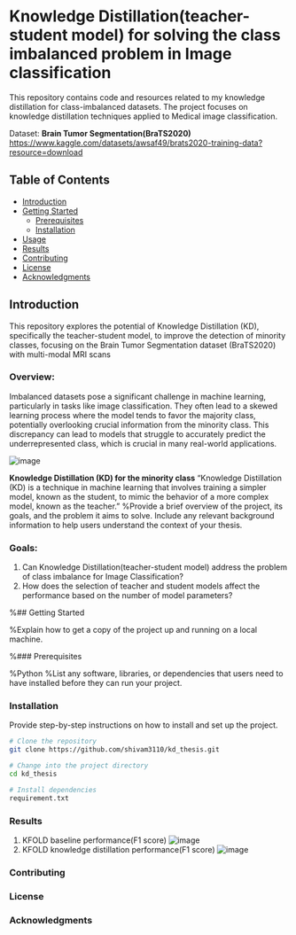 # Knowledge Distillation(teacher-student model) for solving the class imbalanced problem in Image classification

This repository contains code and resources related to my knowledge distillation for class-imbalanced datasets. The project focuses on knowledge distillation techniques applied to Medical image classification.


Dataset: **Brain Tumor Segmentation(BraTS2020)**  https://www.kaggle.com/datasets/awsaf49/brats2020-training-data?resource=download

## Table of Contents

- [Introduction](#introduction)
- [Getting Started](#getting-started)
  - [Prerequisites](#prerequisites)
  - [Installation](#installation)
- [Usage](#usage)
- [Results](#results)
- [Contributing](#contributing)
- [License](#license)
- [Acknowledgments](#acknowledgments)

## Introduction
This repository explores the potential of Knowledge Distillation (KD), specifically the teacher-student model, to improve the detection of minority classes, focusing on the Brain Tumor Segmentation dataset (BraTS2020) with multi-modal MRI scans

### Overview:
Imbalanced datasets pose a significant challenge in machine learning, particularly in tasks like image classification. They often lead to a skewed learning process where the model tends to favor the majority class, potentially overlooking crucial information from the minority class. This discrepancy can lead to models that struggle to accurately predict the underrepresented class, which is crucial in many real-world applications.

![image](https://github.com/shivam3110/kd_thesis/assets/56818878/3474363d-b5e1-4e0d-ae2b-65c2aa909bd7)

**Knowledge Distillation (KD) for the minority class**
“Knowledge Distillation (KD) is a technique in machine learning that involves training a simpler model, known as the student, to mimic the behavior of a more complex model, known as the teacher.”
%Provide a brief overview of the project, its goals, and the problem it aims to solve. Include any relevant background information to help users understand the context of your thesis.

### Goals:
1. Can Knowledge Distillation(teacher-student model) address the problem of class imbalance for Image Classification?
2. How does the selection of teacher and student models affect the performance based on the number of model parameters?




%## Getting Started

%Explain how to get a copy of the project up and running on a local machine.

%### Prerequisites

%Python 
%List any software, libraries, or dependencies that users need to have installed before they can run your project.

### Installation

Provide step-by-step instructions on how to install and set up the project.

```bash
# Clone the repository
git clone https://github.com/shivam3110/kd_thesis.git

# Change into the project directory
cd kd_thesis

# Install dependencies
requirement.txt
```

### Results

1. KFOLD baseline performance(F1 score)
![image](https://github.com/shivam3110/kd_thesis/assets/56818878/a3962cb9-f830-4fcb-9f7b-30895a24f157)
2. KFOLD knowledge distillation performance(F1 score)
![image](https://github.com/shivam3110/kd_thesis/assets/56818878/c19924fc-3a11-443a-95df-8e939aa4092e)


   



### Contributing

### License

### Acknowledgments

